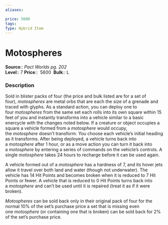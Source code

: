 ```yaml
---
aliases: 

price: 5600
tags: 
Type: Hybrid Item
---
```


# Motospheres

**Source**:: _Pact Worlds pg. 202_  
**Level**:: 7
**Price**::  5600 
**Bulk**:: L

### Description

Sold in blister packs of four (the price and bulk listed are for a set of four), _motospheres_ are metal orbs that are each the size of a grenade and traced with glyphs. As a standard action, you can deploy one to four _motospheres_ from the same set each rolls into its own square within 15 feet of you and instantly transforms into a vehicle similar to a basic enercycle with the changes noted below. If a creature or object occupies a square a vehicle formed from a _motosphere_ would occupy, the _motosphere_ doesn’t transform. You choose each vehicle’s initial heading as it transforms. After being deployed, a vehicle turns back into a _motosphere_ after 1 hour, or as a move action you can turn it back into a _motosphere_ by entering a series of commands on the vehicle’s controls. A single _motosphere_ takes 24 hours to recharge before it can be used again.  
  
A vehicle formed out of a _motosphere_ has a hardness of 7, and its hover jets allow it travel over both land and water (though not underwater). The vehicle has 14 Hit Points and becomes broken when it is reduced to 7 Hit Points or fewer. A vehicle that is reduced to 0 Hit Points turns back into a _motosphere_ and can’t be used until it is repaired (treat it as if it were broken).  
  
_Motospheres_ can be sold back only in their original pack of four for the normal 10% of the set’s purchase price a set that is missing even one _motosphere_ (or containing one that is broken) can be sold back for 2% of the set’s purchase price.
